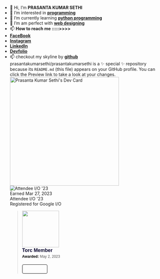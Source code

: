 - 👋 Hi, I’m **PRASANTA KUMAR SETHI**
- 👀 I’m interested in
**[programming](https://medium.com/easyread/the-one-programming-language-to-rule-them-all-989ccc024b1b)**
- 🌱 I’m currently learning **[python programming](http://educative.io/)**
- 💞️ I’m am perfect with **[web designing](https://www.commonlounge.com/)**
- 📫 **How to reach me :::::>>>>**
- **[FaceBook](https://www.facebook.com/prasantakumar.sethi.35)**
- **[Instagram](https://www.instagram.com/its_simply_prasanta/)**
- **[LinkedIn](https://www.linkedin.com/in/prasanta-kumar-sethi-748578181/)**
- **[Devfolio](https://devfolio.co/@prasantakumar)**
- 📫 checkout my skyline by **[github](https://skyline.github.com/prasantakumarsethi/2020)**
prasantakumarsethi/prasantakumarsethi is a ✨ special ✨ repository because its `README.md` (this file) appears on your GitHub profile.
You can click the Preview link to take a look at your changes.
<a href="https://app.daily.dev/prasnatakumarsethi"><img src="https://api.daily.dev/devcards/v2/qZj7SDZ48ZuVYcWqs3YNK.png?type=default&r=32h" width="356" alt="Prasanta Kumar Sethi's Dev Card"/></a>
    <div class="row">
            <div class="devsite-badges-dialog-contents"><div class="badge-icon"><img src="https://developers.google.com/static/profile/badges/events/io/2023/attendee/badge.svg" class="icon" alt="Attendee I/O '23"></div><div class="badge-date">Earned Mar 27, 2023</div><div class="badge-title">Attendee I/O '23</div><div class="badge-description">Registered for Google I/O</div></div>
        </div>
  <div class="column">
    <blockquote class="badgr-badge" style="font-family: Helvetica, Roboto, &quot;Segoe UI&quot;, Calibri, sans-serif;"><a
        href="https://api.badgr.io/public/assertions/-H54C5XOSiWc1J17b79-YA?identity__email=prasanta2001.official%40gmail.com"><img
            width="120px" height="120px" src="https://api.badgr.io/public/assertions/-H54C5XOSiWc1J17b79-YA/image"></a>
    <p class="badgr-badge-name"
        style="hyphens: auto; overflow-wrap: break-word; word-wrap: break-word; margin: 0; font-size: 16px; font-weight: 600; font-style: normal; font-stretch: normal; line-height: 1.25; letter-spacing: normal; text-align: left; color: #05012c;">
        Torc Member</p>
    <p class="badgr-badge-date"
        style="margin: 0; font-size: 12px; font-style: normal; font-stretch: normal; line-height: 1.67; letter-spacing: normal; text-align: left; color: #555555;">
        <strong
            style="font-size: 12px; font-weight: bold; font-style: normal; font-stretch: normal; line-height: 1.67; letter-spacing: normal; text-align: left; color: #000;">Awarded:
        </strong>May 2, 2023</p>
    <p style="margin: 16px 0; padding: 0;"><a class="badgr-badge-verify" target="_blank"
            href="https://badgecheck.io?url=https%3A%2F%2Fapi.badgr.io%2Fpublic%2Fassertions%2F-H54C5XOSiWc1J17b79-YA%3Fidentity__email%3Dprasanta2001.official%2540gmail.com&amp;identity__email=prasanta2001.official%40gmail.com"
            style="box-sizing: content-box; display: flex; align-items: center; justify-content: center; margin: 0; font-size:14px; font-weight: bold; width: 48px; height: 16px; border-radius: 4px; border: solid 1px black; text-decoration: none; padding: 6px 16px; margin: 16px 0; color: black;"></a>
        </p< /blockquote>
</div>
